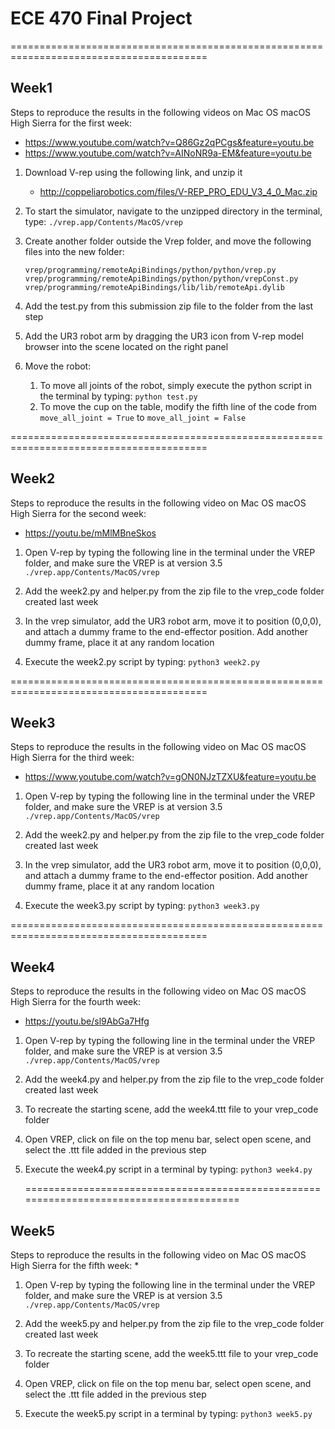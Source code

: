 # ECE 470 Final Project
========================================================================================
## Week1
Steps to reproduce the results in the following videos on Mac OS macOS High Sierra for the first week: 
* https://www.youtube.com/watch?v=Q86Gz2qPCgs&feature=youtu.be 
* https://www.youtube.com/watch?v=AINoNR9a-EM&feature=youtu.be

1. Download V-rep using the following link, and unzip it
    * http://coppeliarobotics.com/files/V-REP_PRO_EDU_V3_4_0_Mac.zip

1. To start the simulator, navigate to the unzipped directory in the terminal, type:
 ```./vrep.app/Contents/MacOS/vrep```

1. Create another folder outside the Vrep folder, and move the following files into the new folder:
	```
	vrep/programming/remoteApiBindings/python/python/vrep.py
	vrep/programming/remoteApiBindings/python/python/vrepConst.py
	vrep/programming/remoteApiBindings/lib/lib/remoteApi.dylib
	```
1. Add the test.py from this submission zip file to the folder from the last step

1. Add the UR3 robot arm by dragging the UR3 icon from V-rep  model browser into the scene located on the right panel

1. Move the robot:
	1. To move all joints of the robot, simply execute the python script in the terminal by typing:
		```python test.py```
	1. To move the cup on the table, modify the fifth line of the code from  
		```move_all_joint = True``` 
		to 
		```move_all_joint = False```

========================================================================================
## Week2
Steps to reproduce the results in the following video on Mac OS macOS High Sierra for the second week: 
* https://youtu.be/mMlMBneSkos

1. Open V-rep by typing the following line in the terminal under the VREP folder, and make sure the VREP is at version 3.5
	```./vrep.app/Contents/MacOS/vrep```

1. Add the week2.py and helper.py from the zip file to the vrep_code folder created last week

1. In the vrep simulator, add the UR3 robot arm, move it to position (0,0,0), and attach a dummy frame to the end-effector position. Add another dummy frame, place it at any random location

1. Execute the week2.py script by typing:
 ```python3 week2.py```

 ========================================================================================
## Week3
Steps to reproduce the results in the following video on Mac OS macOS High Sierra for the third week: 
* https://www.youtube.com/watch?v=gON0NJzTZXU&feature=youtu.be

1. Open V-rep by typing the following line in the terminal under the VREP folder, and make sure the VREP is at version 3.5
	```./vrep.app/Contents/MacOS/vrep```

1. Add the week2.py and helper.py from the zip file to the vrep_code folder created last week

1. In the vrep simulator, add the UR3 robot arm, move it to position (0,0,0), and attach a dummy frame to the end-effector position. Add another dummy frame, place it at any random location

1. Execute the week3.py script by typing:
 ```python3 week3.py```
 
  ========================================================================================
## Week4
Steps to reproduce the results in the following video on Mac OS macOS High Sierra for the fourth week: 
* https://youtu.be/sl9AbGa7Hfg

1. Open V-rep by typing the following line in the terminal under the VREP folder, and make sure the VREP is at version 3.5
	```./vrep.app/Contents/MacOS/vrep```

1. Add the week4.py and helper.py from the zip file to the vrep_code folder created last week

1. To recreate the starting scene, add the week4.ttt file to your vrep_code folder

1. Open VREP, click on file on the top menu bar, select open scene, and select the .ttt file added in the previous step

1. Execute the week4.py script in a terminal by typing:
 ```python3 week4.py```
 
 
   ========================================================================================
## Week5
Steps to reproduce the results in the following video on Mac OS macOS High Sierra for the fifth week: 
* 

1. Open V-rep by typing the following line in the terminal under the VREP folder, and make sure the VREP is at version 3.5
	```./vrep.app/Contents/MacOS/vrep```

1. Add the week5.py and helper.py from the zip file to the vrep_code folder created last week

1. To recreate the starting scene, add the week5.ttt file to your vrep_code folder

1. Open VREP, click on file on the top menu bar, select open scene, and select the .ttt file added in the previous step

1. Execute the week5.py script in a terminal by typing:
 ```python3 week5.py```
